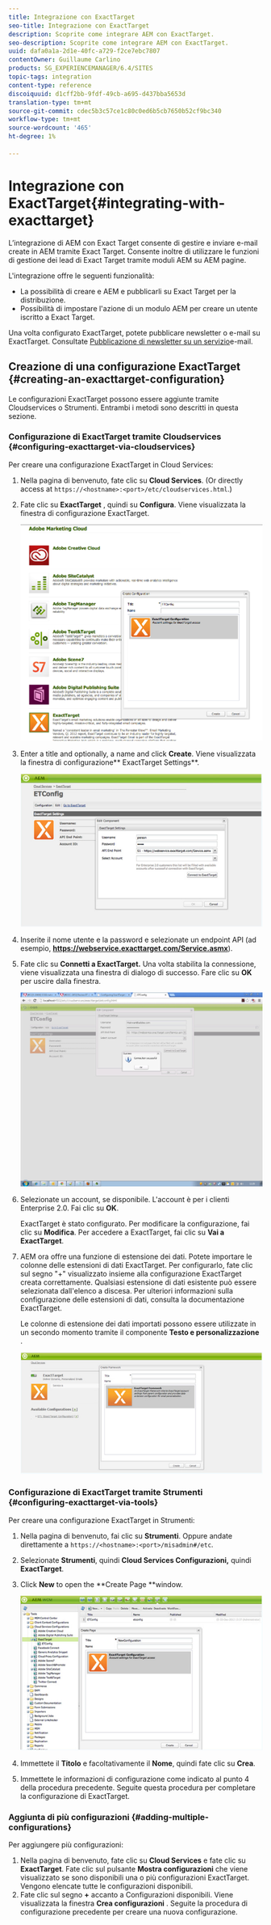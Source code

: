 ```yaml
---
title: Integrazione con ExactTarget
seo-title: Integrazione con ExactTarget
description: Scoprite come integrare AEM con ExactTarget.
seo-description: Scoprite come integrare AEM con ExactTarget.
uuid: dafa0a1a-2d1e-40fc-a729-f2ce7ebc7807
contentOwner: Guillaume Carlino
products: SG_EXPERIENCEMANAGER/6.4/SITES
topic-tags: integration
content-type: reference
discoiquuid: d1cff2bb-9fdf-49cb-a695-d437bba5653d
translation-type: tm+mt
source-git-commit: cdec5b3c57ce1c80c0ed6b5cb7650b52cf9bc340
workflow-type: tm+mt
source-wordcount: '465'
ht-degree: 1%

---
```



# Integrazione con ExactTarget{#integrating-with-exacttarget}

L’integrazione di AEM con Exact Target consente di gestire e inviare e-mail create in AEM tramite Exact Target. Consente inoltre di utilizzare le funzioni di gestione dei lead di Exact Target tramite moduli AEM su AEM pagine.

L&#39;integrazione offre le seguenti funzionalità:

* La possibilità di creare e AEM e pubblicarli su Exact Target per la distribuzione.
* Possibilità di impostare l&#39;azione di un modulo AEM per creare un utente iscritto a Exact Target.

Una volta configurato ExactTarget, potete pubblicare newsletter o e-mail su ExactTarget. Consultate [Pubblicazione di newsletter su un servizio](/help/sites-authoring/personalization.md)e-mail.

## Creazione di una configurazione ExactTarget {#creating-an-exacttarget-configuration}

Le configurazioni ExactTarget possono essere aggiunte tramite Cloudservices o Strumenti. Entrambi i metodi sono descritti in questa sezione.

### Configurazione di ExactTarget tramite Cloudservices {#configuring-exacttarget-via-cloudservices}

Per creare una configurazione ExactTarget in Cloud Services:

1. Nella pagina di benvenuto, fate clic su **Cloud Services**. (Or directly access at `https://<hostname>:<port>/etc/cloudservices.html`.)
1. Fate clic su **ExactTarget** , quindi su **Configura**. Viene visualizzata la finestra di configurazione ExactTarget.

   ![chlimage_1-182](assets/chlimage_1-182.png)

1. Enter a title and optionally, a name and click **Create**. Viene visualizzata la finestra di configurazione** ExactTarget Settings**.

   ![chlimage_1-31](assets/chlimage_1-31.jpeg)

1. Inserite il nome utente e la password e selezionate un endpoint API (ad esempio, **https://webservice.exacttarget.com/Service.asmx**).
1. Fate clic su **Connetti a ExactTarget.** Una volta stabilita la connessione, viene visualizzata una finestra di dialogo di successo. Fare clic su **OK** per uscire dalla finestra.

   ![chlimage_1-32](assets/chlimage_1-32.jpeg)

1. Selezionate un account, se disponibile. L&#39;account è per i clienti Enterprise 2.0. Fai clic su **OK**.

   ExactTarget è stato configurato. Per modificare la configurazione, fai clic su **Modifica**. Per accedere a ExactTarget, fai clic su **Vai a ExactTarget**.

1. AEM ora offre una funzione di estensione dei dati. Potete importare le colonne delle estensioni di dati ExactTarget. Per configurarlo, fate clic sul segno &quot;+&quot; visualizzato insieme alla configurazione ExactTarget creata correttamente. Qualsiasi estensione di dati esistente può essere selezionata dall&#39;elenco a discesa. Per ulteriori informazioni sulla configurazione delle estensioni di dati, consulta la documentazione [](https://help.exacttarget.com/en/documentation/exacttarget/subscribers/data_extensions_and_data_relationships)ExactTarget.

   Le colonne di estensione dei dati importati possono essere utilizzate in un secondo momento tramite il componente **Testo e personalizzazione** .

   ![chlimage_1-33](assets/chlimage_1-33.jpeg)

### Configurazione di ExactTarget tramite Strumenti {#configuring-exacttarget-via-tools}

Per creare una configurazione ExactTarget in Strumenti:

1. Nella pagina di benvenuto, fai clic su **Strumenti**. Oppure andate direttamente a `https://<hostname>:<port>/misadmin#/etc`.
1. Selezionate **Strumenti**, quindi **Cloud Services Configurazioni,** quindi **ExactTarget**.
1. Click **New** to open the **Create Page **window.

   ![chlimage_1-34](assets/chlimage_1-34.jpeg)

1. Immettete il **Titolo** e facoltativamente il **Nome**, quindi fate clic su **Crea**.
1. Immettete le informazioni di configurazione come indicato al punto 4 della procedura precedente. Seguite questa procedura per completare la configurazione di ExactTarget.

### Aggiunta di più configurazioni {#adding-multiple-configurations}

Per aggiungere più configurazioni:

1. Nella pagina di benvenuto, fate clic su **Cloud Services** e fate clic su **ExactTarget**. Fate clic sul pulsante **Mostra configurazioni** che viene visualizzato se sono disponibili una o più configurazioni ExactTarget. Vengono elencate tutte le configurazioni disponibili.
1. Fate clic sul segno **+** accanto a Configurazioni disponibili. Viene visualizzata la finestra **Crea configurazioni** . Seguite la procedura di configurazione precedente per creare una nuova configurazione.

